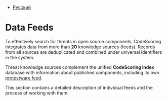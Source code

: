 - [Русский](../../feeds/)

# Data Feeds

To effectively search for threats in open source components, CodeScoring integrates data from more than **20** knowledge sources (feeds). Records from all sources are deduplicated and combined under universal identifiers in the system.

Threat knowledge sources complement the unified **CodeScoring Index** database with information about published components, including its own [protestware feed](/feeds/protestware.en).

This section contains a detailed description of individual feeds and the process of working with them.
